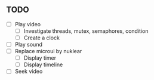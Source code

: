## TODO
- [ ] Play video
  - [ ] Investigate threads, mutex, semaphores, condition
  - [ ] Create a clock 
- [ ] Play sound
- [ ] Replace microui by nuklear
  - [ ] Display timer
  - [ ] Display timeline
- [ ] Seek video
